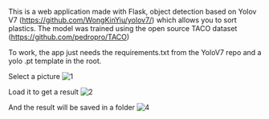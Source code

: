This is a web application made with Flask, object detection based on Yolov V7 (https://github.com/WongKinYiu/yolov7/) which allows you to sort plastics.
The model was trained using the open source TACO dataset (https://github.com/pedropro/TACO)

To work, the app just needs the requirements.txt from the YoloV7 repo and a yolo .pt template in the root.

Select a picture
![1](https://github.com/Deville64/WallE-Vision/assets/62333333/b8100e3d-5974-40db-a38a-87ff18a91257)

Load it to get a result
![2](https://github.com/Deville64/WallE-Vision/assets/62333333/77b139be-2181-459b-93e0-53b25a915c23)

And the result will be saved in a folder
![4](https://github.com/Deville64/WallE-Vision/assets/62333333/80810b7c-ccab-40e1-bb44-715ff4b6cdeb)




